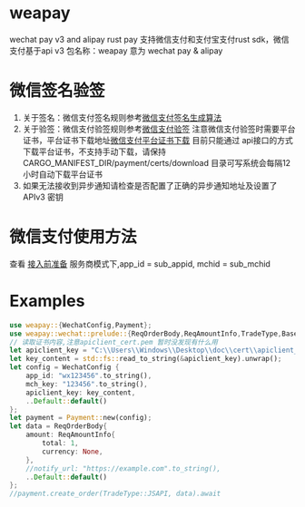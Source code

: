 # weapay
wechat pay v3 and alipay rust pay
支持微信支付和支付宝支付rust sdk，微信支付基于api v3
包名称：weapay 意为 wechat pay & alipay
# 微信签名验签
1. 关于签名：微信支付签名规则参考[微信支付签名生成算法](https://pay.weixin.qq.com/wiki/doc/apiv3/wechatpay/wechatpay4_1.shtml)
2. 关于验签：微信支付验签规则参考[微信支付验签](https://pay.weixin.qq.com/wiki/doc/apiv3/wechatpay/wechatpay4_2.shtml)
注意微信支付验签时需要平台证书，平台证书下载地址[微信支付平台证书下载](https://pay.weixin.qq.com/wiki/doc/apiv3/wechatpay/wechatpay4_3.shtml)
目前只能通过 api接口的方式下载平台证书，不支持手动下载，请保持 CARGO_MANIFEST_DIR/payment/certs/download 目录可写系统会每隔12小时自动下载平台证书
3. 如果无法接收到异步通知请检查是否配置了正确的异步通知地址及设置了APIv3 密钥

# 微信支付使用方法
查看 [接入前准备](https://pay.weixin.qq.com/wiki/doc/apiv3/open/pay/chapter5_5_2.shtml#doc-main)
服务商模式下,app_id = sub_appid, mchid = sub_mchid
# Examples
```rust
use weapay::{WechatConfig,Payment};
use weapay::wechat::prelude::{ReqOrderBody,ReqAmountInfo,TradeType,BaseTrait};
// 读取证书内容,注意apiclient_cert.pem 暂时没发现有什么用
let apiclient_key = "C:\\Users\\Windows\\Desktop\\doc\\cert\\apiclient_key.pem";
let key_content = std::fs::read_to_string(&apiclient_key).unwrap();
let config = WechatConfig {
    app_id: "wx123456".to_string(),
    mch_key: "123456".to_string(),
    apiclient_key: key_content, 
    ..Default::default()
};
let payment = Payment::new(config);
let data = ReqOrderBody{
    amount: ReqAmountInfo{
        total: 1,
        currency: None,
    },
    //notify_url: "https://example.com".to_string(),
    ..Default::default()
};
//payment.create_order(TradeType::JSAPI, data).await
```